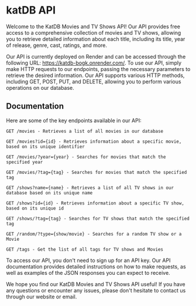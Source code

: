 
# katDB API

Welcome to the KatDB Movies and TV Shows API! Our API provides free access to a comprehensive collection of movies and TV shows, allowing you to retrieve detailed information about each title, including its title, year of release, genre, cast, ratings, and more.

Our API is currently deployed on Render and can be accessed through the following URL: https://katdb-bogk.onrender.com/. To use our API, simply make HTTP requests to our endpoints, passing the necessary parameters to retrieve the desired information. Our API supports various HTTP methods, including GET, POST, PUT, and DELETE, allowing you to perform various operations on our database.





## Documentation

Here are some of the key endpoints available in our API:

    GET /movies - Retrieves a list of all movies in our database

    GET /movies?id={id} - Retrieves information about a specific movie, based on its unique identifier

    GET /movies/?year={year} - Searches for movies that match the specified year

    GET /movies/?tag={tag} - Searches for movies that match the specified tag

    GET /shows?name={name} - Retrieves a list of all TV shows in our database based on its unique name

    GET /shows?id={id} - Retrieves information about a specific TV show, based on its unique id

    GET /shows/?tag={tag} - Searches for TV shows that match the specified tag

    GET /random/?type={show/movie} - Searches for a random TV show or a Movie
                        
    GET /tags - Get the list of all tags for TV shows and Movies

To access our API, you don't need to sign up for an API key. Our API documentation provides detailed instructions on how to make requests, as well as examples of the JSON responses you can expect to receive.

We hope you find our KatDB Movies and TV Shows API useful! If you have any questions or encounter any issues, please don't hesitate to contact us through our website or email.
